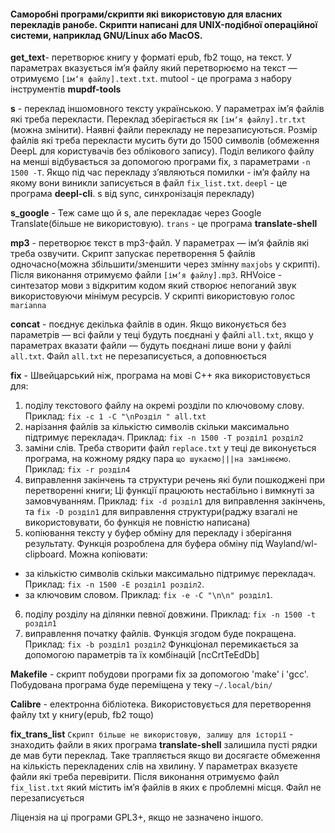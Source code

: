 #### Саморобні програми/скрипти які використовую для власних перекладів ранобе. Скрипти написані для UNIX-подібної операційної системи, наприклад GNU/Linux або MacOS.

__get_text__- перетворює книгу у форматі epub, fb2 тощо, на текст. У параметрах вказується імʼя файлу який перетворюємо на текст — отримуємо `[імʼя файлу].text.txt`. mutool - це програма з набору інструментів __mupdf-tools__

__s__ - переклад іншомовного тексту українською. У параметрах імʼя файлів які треба перекласти. Переклад зберігається як `[імʼя файлу].tr.txt` (можна змінити). Наявні файли перекладу не перезаписуються. Розмір файлів які треба перекласти мусить бути до 1500 символів (обмеження DeepL для користувачів без облікового запису). Поділ великого файлу на менші відбувається за допомогою програми fix, з параметрами `-n 1500 -T`. Якщо під час перекладу зʼявляються помилки - імʼя файлу на якому вони виникли записується в файл `fix_list.txt`. `deepl` - це програма __deepl-cli__. s від sync, синхронізація перекладу)

__s_google__ - Теж саме що й s, але перекладає через Google Translate(більше не використовую). `trans` - це програма __translate-shell__

__mp3__ - перетворює текст в mp3-файл. У параметрах — імʼя файлів які треба озвучити. Скрипт запускає перетворення 5 файлів одночасно(можна збільшити/зменшити через змінну `maxjobs` у скрипті). Після виконання отримуємо файли `[імʼя файлу].mp3`. RHVoice - синтезатор мови з відкритим кодом який створює непоганий звук використовуючи мінімум ресурсів. У скрипті використовую голос `marianna`

__concat__ - поєднує декілька файлів в один. Якщо виконується без параметрів — всі файли у теці будуть поєднані у файлі `all.txt`, якщо у параметрах вказати файли — будуть поєднані лише вони у файлі `all.txt`. Файл `all.txt` не перезаписується, а доповнюється

__fix__ - Швейцарський ніж, програма на мові C++ яка використовується для:
1. поділу текстового файлу на окремі розділи по ключовому слову. Приклад: `fix -c 1 -C "\nРозділ " all.txt`
2. нарізання файлів за кількістю символів скільки максимально підтримує перекладач. Приклад: `fix -n 1500 -T розділ1 розділ2`
3. заміни слів. Треба створити файл `replace.txt` у теці де виконується програма, на кожному рядку пара `що шукаємо|||на замінюємо`. Приклад: `fix -r розділ4`
4. виправлення закінчень та структури речень які були пошкоджені при перетворенні книги; Ці функції працюють нестабільно і вимкнуті за замовчуванням. Приклад: `fix -d розділ1` для виправлення закінчень, та `fix -D розділ1` для виправлення структури(раджу взагалі не використовувати, бо функція не повністю написана)
5. копіювання тексту у буфер обміну для перекладу і зберігання результату. Функція розроблена для буфера обміну під Wayland/wl-clipboard. Можна копіювати:
- за кількістю символів скільки максимально підтримує перекладач. Приклад: `fix -n 1500 -E розділ1 розділ2`.
- за ключовим словом. Приклад: `fix -e -C "\n\n" розділ1`.
6. поділу розділу на ділянки певної довжини. Приклад: `fix -n 1500 -t розділ1`
7. виправлення початку файлів. Функція згодом буде покращена. Приклад: `fix -b розділ1 розділ2`
Функціонал перемикається за допомогою параметрів та їх комбінацій [ncCrtTeEdDb]

__Makefile__ - скрипт побудови програми fix за допомогою 'make' і 'gcc'. Побудована програма буде переміщена у теку `~/.local/bin/`

__Calibre__ - електронна бібліотека. Використовується для перетворення файлу txt у книгу(epub, fb2 тощо)

__fix_trans_list__ `Скрипт більше не використовую, залишу для історії` - знаходить файли в яких програма __translate-shell__ залишила пусті рядки де мав бути переклад. Таке трапляється якщо ви досягаєте обмеження на кількість перекладених слів на хвилину. У параметрах вказуєте файли які треба перевірити. Після виконання отримуємо файл `fix_list.txt` який містить імʼя файлів в яких є проблемні місця. Файл не перезаписується

Ліцензія на ці програми GPL3+, якщо не зазначено іншого.
